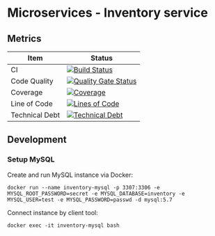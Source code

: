 # Microservices - Inventory service

## Metrics

Item|Status
--|------------
CI|[![Build Status](https://travis-ci.org/rscai/microservices-inventory.svg?branch=master)](https://travis-ci.org/rscai/microservices-inventory)
Code Quality|[![Quality Gate Status](https://sonarcloud.io/api/project_badges/measure?project=rscai_microservices-inventory&metric=alert_status)](https://sonarcloud.io/dashboard?id=rscai_microservices-inventory)
Coverage|[![Coverage](https://sonarcloud.io/api/project_badges/measure?project=rscai_microservices-inventory&metric=coverage)](https://sonarcloud.io/dashboard?id=rscai_microservices-inventory)
Line of Code|[![Lines of Code](https://sonarcloud.io/api/project_badges/measure?project=rscai_microservices-inventory&metric=ncloc)](https://sonarcloud.io/dashboard?id=rscai_microservices-inventory)
Technical Debt|[![Technical Debt](https://sonarcloud.io/api/project_badges/measure?project=rscai_microservices-inventory&metric=sqale_index)](https://sonarcloud.io/dashboard?id=rscai_microservices-inventory)

## Development

### Setup MySQL
   
   Create and run MySQL instance via Docker:
   
   ```shell
   docker run --name inventory-mysql -p 3307:3306 -e MYSQL_ROOT_PASSWORD=secret -e MYSQL_DATABASE=inventory -e MYSQL_USER=test -e MYSQL_PASSWORD=passwd -d mysql:5.7
   ```
   
   Connect instance by client tool:
   
   ```shell
   docker exec -it inventory-mysql bash
   ```